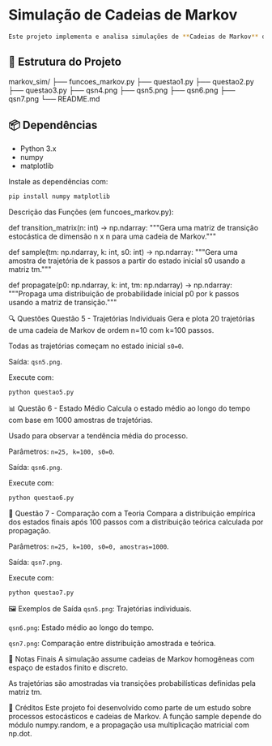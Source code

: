 # Simulação de Cadeias de Markov

```bash
Este projeto implementa e analisa simulações de **Cadeias de Markov** discretas, com o objetivo de observar trajetórias, comportamento médio dos estados ao longo do tempo e comparar distribuições empíricas com distribuições teóricas. O projeto é dividido em várias "questões", cada uma abordando um aspecto da simulação.
```

## 📁 Estrutura do Projeto

markov_sim/
├── funcoes_markov.py
├── questao1.py
├── questao2.py
├── questao3.py
├── qsn4.png
├── qsn5.png
├── qsn6.png
├── qsn7.png
└── README.md

## 📦 Dependências

- Python 3.x
- numpy
- matplotlib

Instale as dependências com:

```bash
pip install numpy matplotlib
```
Descrição das Funções (em funcoes_markov.py):

def transition_matrix(n: int) -> np.ndarray:
    """Gera uma matriz de transição estocástica de dimensão n x n para uma cadeia de Markov."""

def sample(tm: np.ndarray, k: int, s0: int) -> np.ndarray:
    """Gera uma amostra de trajetória de k passos a partir do estado inicial s0 usando a matriz tm."""

def propagate(p0: np.ndarray, k: int, tm: np.ndarray) -> np.ndarray:
    """Propaga uma distribuição de probabilidade inicial p0 por k passos usando a matriz de transição."""

🔍 Questões
Questão 5 - Trajetórias Individuais
Gera e plota 20 trajetórias de uma cadeia de Markov de ordem n=10 com k=100 passos.

Todas as trajetórias começam no estado inicial `s0=0`.

Saída: `qsn5.png`.

Execute com:

```bash
python questao5.py
```

📊 Questão 6 - Estado Médio
Calcula o estado médio ao longo do tempo com base em 1000 amostras de trajetórias.

Usado para observar a tendência média do processo.

Parâmetros: `n=25, k=100, s0=0`.

Saída: `qsn6.png`.

Execute com:

```bash
python questao6.py
```

🧪 Questão 7 - Comparação com a Teoria
Compara a distribuição empírica dos estados finais após 100 passos com a distribuição teórica calculada por propagação.

Parâmetros: `n=25, k=100, s0=0, amostras=1000`.

Saída: `qsn7.png`.

Execute com:

```bash
python questao7.py
```

🖼 Exemplos de Saída
`qsn5.png`: Trajetórias individuais.

`qsn6.png`: Estado médio ao longo do tempo.

`qsn7.png`: Comparação entre distribuição amostrada e teórica.

📌 Notas Finais
A simulação assume cadeias de Markov homogêneas com espaço de estados finito e discreto.

As trajetórias são amostradas via transições probabilísticas definidas pela matriz tm.

🧠 Créditos
Este projeto foi desenvolvido como parte de um estudo sobre processos estocásticos e cadeias de Markov.
A função sample depende do módulo numpy.random, e a propagação usa multiplicação matricial com np.dot.

